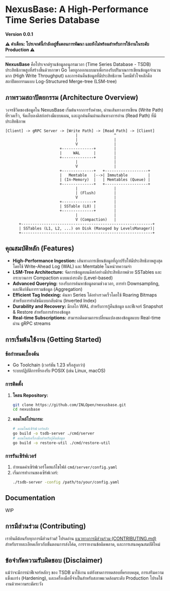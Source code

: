 # NexusBase: A High-Performance Time Series Database

**Version 0.0.1**

**⚠️ คำเตือน: โปรเจกต์นี้กำลังอยู่ขั้นตอนการพัฒนา และยังไม่พร้อมสำหรับการใช้งานในระดับ Production ⚠️**

---

**NexusBase** คือโปรเจกต์ฐานข้อมูลอนุกรมเวลา (Time Series Database - TSDB) ประสิทธิภาพสูงที่สร้างขึ้นด้วยภาษา Go โดยถูกออกแบบมาเพื่อรองรับปริมาณการเขียนข้อมูลจำนวนมาก (High Write Throughput) และการค้นคืนข้อมูลที่มีประสิทธิภาพ โดยมีหัวใจหลักคือสถาปัตยกรรมแบบ Log-Structured Merge-tree (LSM-tree)

## ภาพรวมสถาปัตยกรรม (Architecture Overview)

วงจรชีวิตของข้อมูลใน NexusBase เริ่มต้นจากการรับคำขอ, ผ่านเส้นทางการเขียน (Write Path) ที่รวดเร็ว, จัดเก็บลงดิสก์อย่างมีแบบแผน, และถูกค้นคืนผ่านเส้นทางการอ่าน (Read Path) ที่มีประสิทธิภาพ

```
[Client] -> gRPC Server -> [Write Path] -> [Read Path] -> [Client]
                               |                ^
                               |                |
                               V                |
                        +--------------+        |
                        |     WAL      |        |
                        +--------------+        |
                               |                |
                               V                |
                        +--------------+   +-------------------+
                        |   Memtable   |-->| Immutable         |
                        | (In-Memory)  |   | Memtables (Queue) |
                        +--------------+   +-------------------+
                               |                |
                               | (Flush)        |
                               V                |
                        +--------------+        |
                        | SSTable (L0) |        |
                        +--------------+        |
                               |                |
                               V (Compaction)   |
      +----------------------------------------------------------+
      | SSTables (L1, L2, ...) on Disk (Managed by LevelsManager)|
      +----------------------------------------------------------+
```

## คุณสมบัติหลัก (Features)

*   **High-Performance Ingestion:** เส้นทางการเขียนข้อมูลที่ถูกปรับให้มีประสิทธิภาพสูงสุดโดยใช้ Write-Ahead Log (WAL) และ Memtable ในหน่วยความจำ
*   **LSM-Tree Architecture:** จัดการข้อมูลบนดิสก์อย่างมีประสิทธิภาพด้วย SSTables และกระบวนการ Compaction แบบแบ่งระดับ (Level-based)
*   **Advanced Querying:** รองรับการค้นหาข้อมูลตามช่วงเวลา, การทำ Downsampling, และฟังก์ชันการรวมข้อมูล (Aggregation)
*   **Efficient Tag Indexing:** ค้นหา Series ได้อย่างรวดเร็วโดยใช้ Roaring Bitmaps สำหรับการทำดัชนีแบบกลับด้าน (Inverted Index)
*   **Durability and Recovery:** มีกลไก WAL สำหรับการกู้คืนข้อมูล และฟีเจอร์ Snapshot & Restore สำหรับการสำรองข้อมูล
*   **Real-time Subscriptions:** สามารถติดตามการเปลี่ยนแปลงของข้อมูลแบบ Real-time ผ่าน gRPC streams

## การเริ่มต้นใช้งาน (Getting Started)

### ข้อกำหนดเบื้องต้น
*   Go Toolchain (เวอร์ชัน 1.23 หรือสูงกว่า)
*   ระบบปฏิบัติการที่รองรับ POSIX (เช่น Linux, macOS)

### การติดตั้ง
1.  **โคลน Repository:**
    ```bash
    git clone https://github.com/INLOpen/nexusbase.git
    cd nexusbase
    ```
2.  **คอมไพล์โปรแกรม:**
    ```bash
    # คอมไพล์เซิร์ฟเวอร์หลัก
    go build -o tsdb-server ./cmd/server
    # คอมไพล์เครื่องมือสำหรับกู้คืนข้อมูล
    go build -o restore-util ./cmd/restore-util
    ```

### การรันเซิร์ฟเวอร์
1.  กำหนดค่าเซิร์ฟเวอร์โดยแก้ไขไฟล์ `cmd/server/config.yaml`
2.  เริ่มการทำงานของเซิร์ฟเวอร์:
    ```bash
    ./tsdb-server -config /path/to/your/config.yaml
    ```
## Documentation
WIP

## การมีส่วนร่วม (Contributing)

เรายินดีต้อนรับทุกการมีส่วนร่วม! โปรดอ่าน [แนวทางการมีส่วนร่วม (CONTRIBUTING.md)](CONTRIBUTING.md) สำหรับรายละเอียดเกี่ยวกับขั้นตอนการส่งโค้ด, การรายงานข้อผิดพลาด, และการเสนอคุณสมบัติใหม่

## ข้อจำกัดความรับผิดชอบ (Disclaimer)

แม้ว่าจะมีการนำฟีเจอร์หลักๆ ของ TSDB มาใช้งาน แต่ยังขาดการทดสอบที่ครอบคลุม, การเสริมความแข็งแกร่ง (Hardening), และเครื่องมือที่จำเป็นสำหรับสภาพแวดล้อมระดับ Production โปรดใช้งานด้วยความระมัดระวัง